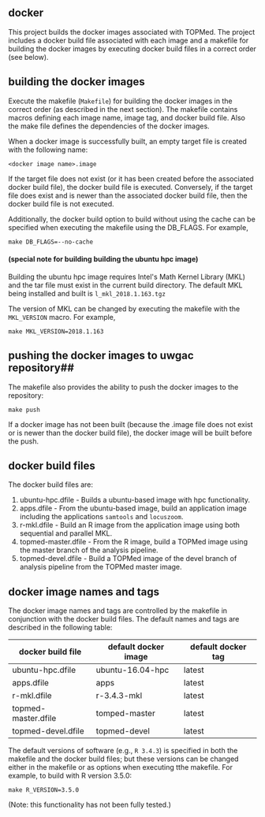 ## docker ##

This project builds the docker images associated with TOPMed.  The project includes a docker build file associated with each image and a makefile for building the docker images by executing docker build files in a correct order (see below).

## building the docker images ##
Execute the makefile (`Makefile`) for building the docker images in the correct order (as described in the next section).  The makefile contains macros defining each image name, image tag, and docker build file.  Also the make file defines the dependencies of the docker images.

When a docker image is successfully built, an empty target file is created with the following name:
```{r}
<docker image name>.image
```
If the target file does not exist (or it has been created before the associated docker build file), the docker build file is executed.  Conversely, if the target file does exist and is newer than the associated docker build file, then the docker build file is not executed.

Additionally, the docker build option to build without using the cache can be specified when executing the makefile using the DB_FLAGS.  For example,
```{r}
make DB_FLAGS=--no-cache
```

#### (special note for building building the ubuntu hpc image) ####
Building the ubuntu hpc image requires Intel's Math Kernel Library (MKL) and the tar file must exist in the current build directory.  The default MKL being installed and built is `l_mkl_2018.1.163.tgz`

The version of MKL can be changed by executing the makefile with the `MKL_VERSION` macro.  For example,

```{r}
make MKL_VERSION=2018.1.163
```

## pushing the docker images to uwgac repository##
The makefile also provides the ability to push the docker images to the repository:
```{r}
make push
```

If a docker image has not been built (because the .image file does not exist or is newer than the docker build file), the docker image will be built before the push.

## docker build files ##
The docker build files are:
1. ubuntu-hpc.dfile - Builds a ubuntu-based image with hpc functionality.
2. apps.dfile - From the ubuntu-based image, build an application image including the applications `samtools` and `locuszoom`.
3. r-mkl.dfile - Build an R image from the application image using both sequential and parallel MKL.
4. topmed-master.dfile - From the R image, build a TOPMed image using the master branch of the analysis pipeline.
5. topmed-devel.dfile - Build a TOPMed image of the devel branch of analysis pipeline from the TOPMed master image.

## docker image names and tags ##
The docker image names and tags are controlled by the makefile in conjunction with the docker build files.  The default names and tags are described in the following table:

| docker build file | default docker image | default docker tag |
| --- | --- | --- |
| ubuntu-hpc.dfile | ubuntu-16.04-hpc | latest |
| apps.dfile | apps | latest |
| r-mkl.dfile | r-3.4.3-mkl | latest |
| topmed-master.dfile | tomped-master | latest |
| topmed-devel.dfile | topmed-devel | latest |

The default versions of software (e.g., `R 3.4.3`) is specified in both the makefile and the docker build files; but these versions can be changed either in the makefile or as options when executing tthe makefile.  For example, to build with R version 3.5.0:

```{r}
make R_VERSION=3.5.0
```
(Note: this functionality has not been fully tested.)
